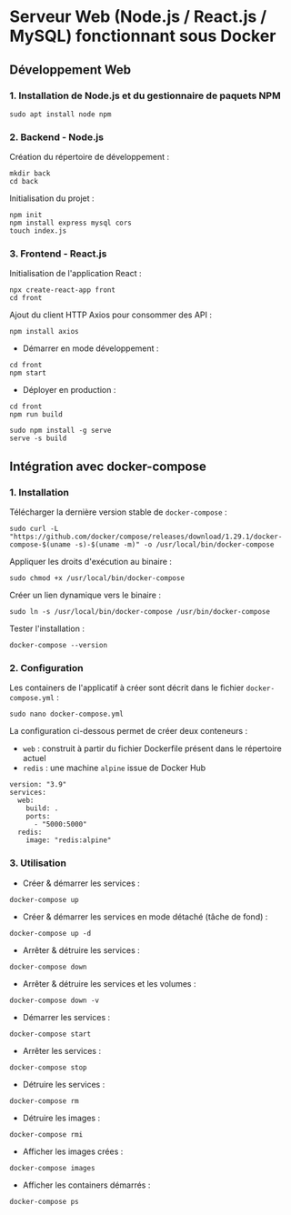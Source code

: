 # Serveur Web (Node.js / React.js / MySQL) fonctionnant sous Docker

## Développement Web

### 1. Installation de Node.js et du gestionnaire de paquets NPM

```
sudo apt install node npm
```

### 2. Backend - Node.js

Création du répertoire de développement :

```
mkdir back
cd back
```

Initialisation du projet :

```
npm init
npm install express mysql cors
touch index.js
```

### 3. Frontend - React.js

Initialisation de l'application React :

```
npx create-react-app front
cd front
```

Ajout du client HTTP Axios pour consommer des API :

```
npm install axios
```

* Démarrer en mode développement :

```
cd front
npm start
```

* Déployer en production :

```
cd front
npm run build
```

```
sudo npm install -g serve
serve -s build
```

## Intégration avec docker-compose

### 1. Installation

Télécharger la dernière version stable de `docker-compose` :

```
sudo curl -L "https://github.com/docker/compose/releases/download/1.29.1/docker-compose-$(uname -s)-$(uname -m)" -o /usr/local/bin/docker-compose
```

Appliquer les droits d'exécution au binaire :

```
sudo chmod +x /usr/local/bin/docker-compose
```

Créer un lien dynamique vers le binaire :

```
sudo ln -s /usr/local/bin/docker-compose /usr/bin/docker-compose
```

Tester l'installation :

```
docker-compose --version
```

### 2. Configuration

Les containers de l'applicatif à créer sont décrit dans le fichier `docker-compose.yml` :

```
sudo nano docker-compose.yml
```

La configuration ci-dessous permet de créer deux conteneurs :
- `web` : construit à partir du fichier Dockerfile présent dans le répertoire actuel
- `redis` : une machine `alpine` issue de Docker Hub

```
version: "3.9"
services:
  web:
    build: .
    ports:
      - "5000:5000"
  redis:
    image: "redis:alpine"
```

### 3. Utilisation

* Créer & démarrer les services :

```
docker-compose up
```

* Créer & démarrer les services en mode détaché (tâche de fond) :

```
docker-compose up -d
```

* Arrêter & détruire les services :

```
docker-compose down
```

* Arrêter & détruire les services et les volumes :

```
docker-compose down -v
```

* Démarrer les services :

```
docker-compose start
```

* Arrêter les services :

```
docker-compose stop
```

* Détruire les services :

```
docker-compose rm
```

* Détruire les images :

```
docker-compose rmi
```

* Afficher les images crées :

```
docker-compose images
```

* Afficher les containers démarrés :

```
docker-compose ps
```
